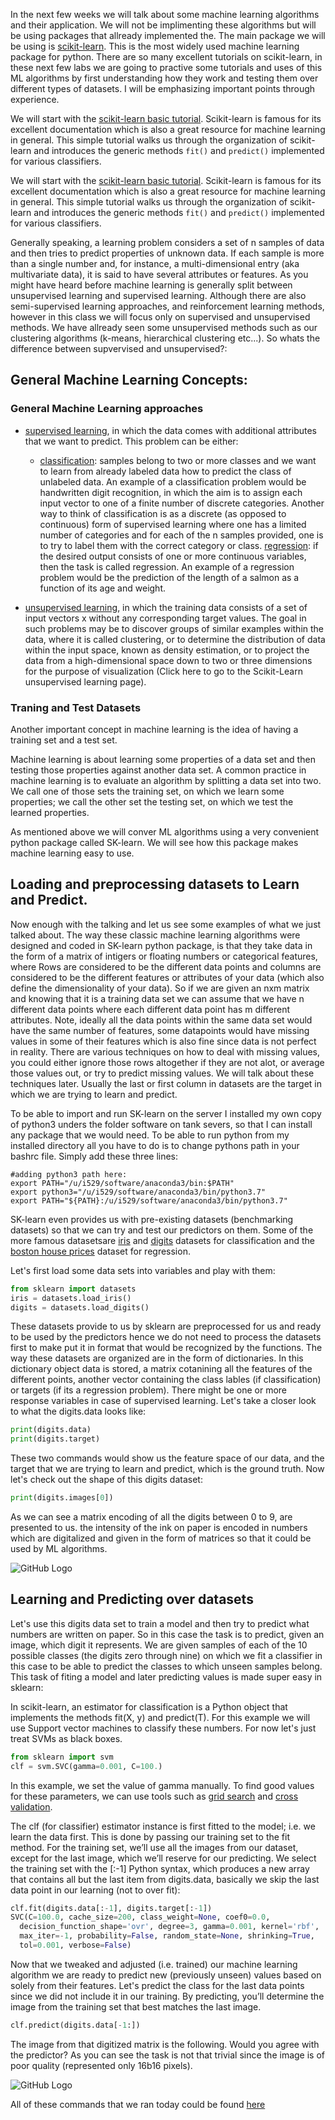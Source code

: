 In the next few weeks we will talk about some machine learning algorithms and their application. We will not be implimenting these algorithms but will be using packages that allready implemented the. The main package we will be using is [scikit-learn](http://scikit-learn.org/). This is the most widely used machine learning package for python. There are so many excellent tutorials on scikit-learn, in these next few labs we are going to practive some tutorials and uses of this ML algorithms by first understanding how they work and testing them over different types of datasets. I will be emphasizing important points through experience. 

We will start with the [scikit-learn basic tutorial](http://scikit-learn.org/stable/tutorial/basic/tutorial.html).
Scikit-learn is famous for its excellent documentation which is also a great resource for machine learning in general.
This simple tutorial walks us through the organization of scikit-learn and introduces the generic methods `fit()` and `predict()` implemented for various classifiers.

We will start with the [scikit-learn basic tutorial](http://scikit-learn.org/stable/tutorial/basic/tutorial.html).
Scikit-learn is famous for its excellent documentation which is also a great resource for machine learning in general.
This simple tutorial walks us through the organization of scikit-learn and introduces the generic methods `fit()` and `predict()` implemented for various classifiers.

Generally speaking, a learning problem considers a set of n samples of data and then tries to predict properties of unknown data. If each sample is more than a single number and, for instance, a multi-dimensional entry (aka multivariate data), it is said to have several attributes or features. As you might have heard before machine learning is generally split between unsupervised learning and supervised learning. Although there are also semi-supervised learning approaches, and reinforcement learning methods, however in this class we will focus only on supervised and unsupervised methods. We have allready seen some unsupervised methods such as our clustering algorithms (k-means, hierarchical clustering etc...). So whats the difference between supvervised and unsupervised?:

## General Machine Learning Concepts:

### General Machine Learning approaches

* [supervised learning](https://en.wikipedia.org/wiki/Supervised_learning), in which the data comes with additional attributes that we want to predict. This problem can be either:

   * [classification](https://en.wikipedia.org/wiki/Statistical_classification): samples belong to two or more classes and we want to learn from already labeled data how to predict the class of unlabeled data. An example of a classification problem would be handwritten digit recognition, in which the aim is to assign each input vector to one of a finite number of discrete categories. Another way to think of classification is as a discrete (as opposed to continuous) form of supervised learning where one has a limited number of categories and for each of the n samples provided, one is to try to label them with the correct category or class.
[regression](https://en.wikipedia.org/wiki/Regression_analysis): if the desired output consists of one or more continuous variables, then the task is called regression. An example of a regression problem would be the prediction of the length of a salmon as a function of its age and weight.

* [unsupervised learning](https://en.wikipedia.org/wiki/Unsupervised_learning), in which the training data consists of a set of input vectors x without any corresponding target values. The goal in such problems may be to discover groups of similar examples within the data, where it is called clustering, or to determine the distribution of data within the input space, known as density estimation, or to project the data from a high-dimensional space down to two or three dimensions for the purpose of visualization (Click here to go to the Scikit-Learn unsupervised learning page).

### Traning and Test Datasets
Another important concept in machine learning is the idea of having a training set and a test set.

Machine learning is about learning some properties of a data set and then testing those properties against another data set. A common practice in machine learning is to evaluate an algorithm by splitting a data set into two. We call one of those sets the training set, on which we learn some properties; we call the other set the testing set, on which we test the learned properties.

As mentioned above we will conver ML algorithms using a very convenient python package called SK-learn. We will see how this package makes machine learning easy to use.

## Loading and preprocessing datasets to Learn and Predict.

Now enough with the talking and let us see some examples of what we just talked about. The way these classic machine learning algorithms were designed and coded in SK-learn python package, is that they take data in the form of a matrix of intigers or floating numbers or categorical features, where Rows are considered to be the different data points and columns are considered to be the different features or attributes of your data (which also define the dimensionality of your data). So if we are given an nxm matrix and knowing that it is a training data set we can assume that we have n different data points where each different data point has m different attributes. Note, ideally all the data points within the same data set would have the same number of features, some datapoints would have missing values in some of their features which is also fine since data is not perfect in reality. There are various techniques on how to deal with missing values, you could either ignore those rows altogether if they are not alot, or average those values out, or try to predict missing values. We will talk about these techniques later. Usually the last or first column in datasets are the target in which we are trying to learn and predict. 

To be able to import and run SK-learn on the server I installed my own copy of python3 unders the folder software on tank severs, so that I can install any package that we would need. To be able to run python from my installed directory all you have to do is to change pythons path in your bashrc file. Simply add these three lines:

```
#adding python3 path here:
export PATH="/u/i529/software/anaconda3/bin:$PATH"
export python3="/u/i529/software/anaconda3/bin/python3.7"
export PATH="${PATH}:/u/i529/software/anaconda3/bin/python3.7"
```

SK-learn even provides us with pre-existing datasets (benchmarking datasets) so that we can try and test our predictors on them. Some of the more famous datasetsare [iris](https://en.wikipedia.org/wiki/Iris_flower_data_set) and [digits](http://archive.ics.uci.edu/ml/datasets/Pen-Based+Recognition+of+Handwritten+Digits) datasets for classification and the [boston house prices](https://archive.ics.uci.edu/ml/machine-learning-databases/housing/) dataset for regression.

Let's first load some data sets into variables and play with them:

```python
from sklearn import datasets
iris = datasets.load_iris()
digits = datasets.load_digits()
```
These datasets provide to us by sklearn are preprocessed for us and ready to be used by the predictors hence we do not need to process the datasets first to make put it in format that would be recognized by the functions. The way these datasets are organized are in the form of dictionaries. In this dictionary object data is stored, a matrix cotanining all the features of the different points, another vector containing the class lables (if classification) or targets (if its a regression problem). There might be one or more response variables in case of supervised learning. Let's take a closer look to what the digits.data looks like:

```python
print(digits.data)
print(digits.target)
```
These two commands would show us the feature space of our data, and the target that we are trying to learn and predict, which is the ground truth. Now let's check out the shape of this digits dataset:

```python
print(digits.images[0])
```
As we can see a matrix encoding of all the digits between 0 to 9, are presented to us. the intensity of the ink on paper is encoded in numbers which are digitalized and given in the form of matrices so that it could be used by ML algorithms.

![GitHub Logo](digit_example.png)


## Learning and Predicting over datasets

Let's use this digits data set to train a model and then try to predict what numbers are written on paper. So in this case the task is to predict, given an image, which digit it represents. We are given samples of each of the 10 possible classes (the digits zero through nine) on which we fit a classifier in this case to be able to predict the classes to which unseen samples belong. This task of fiting a model and later predicting values is made super easy in sklearn:

In scikit-learn, an estimator for classification is a Python object that implements the methods fit(X, y) and predict(T).
For this example we will use Support vector machines to classify these numbers. For now let's just treat SVMs as black boxes.

```python
from sklearn import svm
clf = svm.SVC(gamma=0.001, C=100.)
```
In this example, we set the value of gamma manually. To find good values for these parameters, we can use tools such as [grid search](https://scikit-learn.org/stable/modules/grid_search.html#grid-search) and [cross validation](https://scikit-learn.org/stable/modules/cross_validation.html#cross-validation). 

The clf (for classifier) estimator instance is first fitted to the model; i.e. we learn the data first. This is done by passing our training set to the fit method. For the training set, we’ll use all the images from our dataset, except for the last image, which we’ll reserve for our predicting. We select the training set with the [:-1] Python syntax, which produces a new array that contains all but the last item from digits.data, basically we skip the last data point in our learning (not to over fit):

```python
clf.fit(digits.data[:-1], digits.target[:-1])  
SVC(C=100.0, cache_size=200, class_weight=None, coef0=0.0,
  decision_function_shape='ovr', degree=3, gamma=0.001, kernel='rbf',
  max_iter=-1, probability=False, random_state=None, shrinking=True,
  tol=0.001, verbose=False)
  ```
  Now that we tweaked and adjusted (i.e. trained) our machine learning algorithm we are ready to predict new (previously unseen) values based on solely from their features. Let's predict the class for the last data points since we did not include it in our training. By predicting, you’ll determine the image from the training set that best matches the last image.
  ```python
 clf.predict(digits.data[-1:])
```
The image from that digitized matrix is the following. Would you agree with the predictor? As you can see the task is not that trivial since the image is of poor quality (represented only 16b16 pixels).


![GitHub Logo](prediction.png)

All of these commands that we ran today could be found [here](ML_intro.py)

